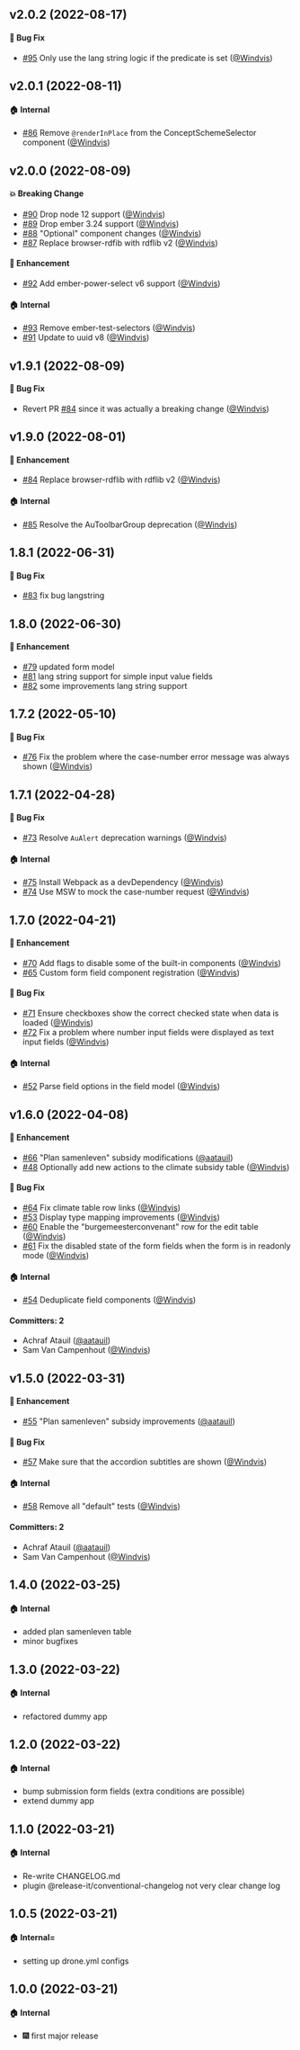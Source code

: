 ## v2.0.2 (2022-08-17)

#### :bug: Bug Fix
* [#95](https://github.com/lblod/ember-submission-form-fields/pull/95) Only use the lang string logic if the predicate is set ([@Windvis](https://github.com/Windvis))

## v2.0.1 (2022-08-11)

#### :house: Internal
* [#86](https://github.com/lblod/ember-submission-form-fields/pull/86) Remove `@renderInPlace` from the ConceptSchemeSelector component ([@Windvis](https://github.com/Windvis))

## v2.0.0 (2022-08-09)

#### :boom: Breaking Change
* [#90](https://github.com/lblod/ember-submission-form-fields/pull/90) Drop node 12 support ([@Windvis](https://github.com/Windvis))
* [#89](https://github.com/lblod/ember-submission-form-fields/pull/89) Drop ember 3.24 support ([@Windvis](https://github.com/Windvis))
* [#88](https://github.com/lblod/ember-submission-form-fields/pull/88) "Optional" component changes  ([@Windvis](https://github.com/Windvis))
* [#87](https://github.com/lblod/ember-submission-form-fields/pull/87) Replace browser-rdfib with rdflib v2 ([@Windvis](https://github.com/Windvis))

#### :rocket: Enhancement
* [#92](https://github.com/lblod/ember-submission-form-fields/pull/92) Add ember-power-select v6 support ([@Windvis](https://github.com/Windvis))

#### :house: Internal
* [#93](https://github.com/lblod/ember-submission-form-fields/pull/93) Remove ember-test-selectors ([@Windvis](https://github.com/Windvis))
* [#91](https://github.com/lblod/ember-submission-form-fields/pull/91) Update to uuid v8 ([@Windvis](https://github.com/Windvis))

## v1.9.1 (2022-08-09)

#### :bug: Bug Fix
* Revert PR [#84](https://github.com/lblod/ember-submission-form-fields/pull/84) since it was actually a breaking change ([@Windvis](https://github.com/Windvis))

## v1.9.0 (2022-08-01)

#### :rocket: Enhancement
* [#84](https://github.com/lblod/ember-submission-form-fields/pull/84) Replace browser-rdflib with rdflib v2 ([@Windvis](https://github.com/Windvis))

#### :house: Internal
* [#85](https://github.com/lblod/ember-submission-form-fields/pull/85) Resolve the AuToolbarGroup deprecation ([@Windvis](https://github.com/Windvis))

## 1.8.1 (2022-06-31)

#### :bug: Bug Fix
* [#83](https://github.com/lblod/ember-submission-form-fields/pull/83) fix bug langstring

## 1.8.0 (2022-06-30)
#### :rocket: Enhancement
* [#79](https://github.com/lblod/ember-submission-form-fields/pull/79) updated form model
* [#81](https://github.com/lblod/ember-submission-form-fields/pull/81) lang string support for simple input value fields
* [#82](https://github.com/lblod/ember-submission-form-fields/pull/82) some improvements lang string support

## 1.7.2 (2022-05-10)

#### :bug: Bug Fix
* [#76](https://github.com/lblod/ember-submission-form-fields/pull/76) Fix the problem where the case-number error message was always shown ([@Windvis](https://github.com/Windvis))

## 1.7.1 (2022-04-28)

#### :bug: Bug Fix
* [#73](https://github.com/lblod/ember-submission-form-fields/pull/73) Resolve `AuAlert` deprecation warnings ([@Windvis](https://github.com/Windvis))

#### :house: Internal
* [#75](https://github.com/lblod/ember-submission-form-fields/pull/75) Install Webpack as a devDependency ([@Windvis](https://github.com/Windvis))
* [#74](https://github.com/lblod/ember-submission-form-fields/pull/74) Use MSW to mock the case-number request ([@Windvis](https://github.com/Windvis))

## 1.7.0 (2022-04-21)

#### :rocket: Enhancement
* [#70](https://github.com/lblod/ember-submission-form-fields/pull/70) Add flags to disable some of the built-in components ([@Windvis](https://github.com/Windvis))
* [#65](https://github.com/lblod/ember-submission-form-fields/pull/65) Custom form field component registration ([@Windvis](https://github.com/Windvis))

#### :bug: Bug Fix
* [#71](https://github.com/lblod/ember-submission-form-fields/pull/71) Ensure checkboxes show the correct checked state when data is loaded ([@Windvis](https://github.com/Windvis))
* [#72](https://github.com/lblod/ember-submission-form-fields/pull/72) Fix a problem where number input fields were displayed as text input fields ([@Windvis](https://github.com/Windvis))

#### :house: Internal
* [#52](https://github.com/lblod/ember-submission-form-fields/pull/52) Parse field options in the field model ([@Windvis](https://github.com/Windvis))

## v1.6.0 (2022-04-08)

#### :rocket: Enhancement
* [#66](https://github.com/lblod/ember-submission-form-fields/pull/66) "Plan samenleven" subsidy modifications ([@aatauil](https://github.com/aatauil))
* [#48](https://github.com/lblod/ember-submission-form-fields/pull/48) Optionally add new actions to the climate subsidy table ([@Windvis](https://github.com/Windvis))

#### :bug: Bug Fix
* [#64](https://github.com/lblod/ember-submission-form-fields/pull/64) Fix climate table row links ([@Windvis](https://github.com/Windvis))
* [#53](https://github.com/lblod/ember-submission-form-fields/pull/53) Display type mapping improvements ([@Windvis](https://github.com/Windvis))
* [#60](https://github.com/lblod/ember-submission-form-fields/pull/60) Enable the "burgemeesterconvenant" row for the edit table ([@Windvis](https://github.com/Windvis))
* [#61](https://github.com/lblod/ember-submission-form-fields/pull/61) Fix the disabled state of the form fields when the form is in readonly mode ([@Windvis](https://github.com/Windvis))

#### :house: Internal
* [#54](https://github.com/lblod/ember-submission-form-fields/pull/54) Deduplicate field components ([@Windvis](https://github.com/Windvis))

#### Committers: 2
- Achraf Atauil ([@aatauil](https://github.com/aatauil))
- Sam Van Campenhout ([@Windvis](https://github.com/Windvis))

## v1.5.0 (2022-03-31)

#### :rocket: Enhancement
* [#55](https://github.com/lblod/ember-submission-form-fields/pull/55) "Plan samenleven" subsidy improvements ([@aatauil](https://github.com/aatauil))

#### :bug: Bug Fix
* [#57](https://github.com/lblod/ember-submission-form-fields/pull/57) Make sure that the accordion subtitles are shown ([@Windvis](https://github.com/Windvis))

#### :house: Internal
* [#58](https://github.com/lblod/ember-submission-form-fields/pull/58) Remove all "default" tests ([@Windvis](https://github.com/Windvis))

#### Committers: 2
- Achraf Atauil ([@aatauil](https://github.com/aatauil))
- Sam Van Campenhout ([@Windvis](https://github.com/Windvis))

## 1.4.0 (2022-03-25)
#### :house: Internal
  - added plan samenleven table
  - minor bugfixes

## 1.3.0 (2022-03-22)
#### :house: Internal
  - refactored dummy app

## 1.2.0 (2022-03-22)
#### :house: Internal
  - bump submission form fields (extra conditions are possible)
  - extend dummy app

## 1.1.0 (2022-03-21)
#### :house: Internal
  - Re-write CHANGELOG.md
  - plugin @release-it/conventional-changelog not very clear change log

## 1.0.5 (2022-03-21)
#### :house: Internal=
  - setting up drone.yml configs

## 1.0.0 (2022-03-21)
#### :house: Internal
  - :fireworks: first major release
